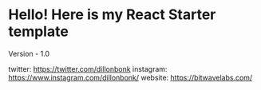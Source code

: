 # Hello! Here is my React Starter template

Version - 1.0

twitter: https://twitter.com/dillonbonk
instagram: https://www.instagram.com/dillonbonk/
website: https://bitwavelabs.com/
